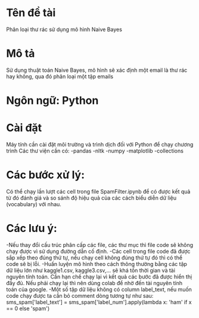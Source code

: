 # Tên đề tài 
Phân loại thư rác sử dụng mô hình Naive Bayes
# Mô tả
Sử dụng thuật toán Naive Bayes, mô hình sẽ xác định một email là thư rác hay không, qua đó phân loại một tập emails
# Ngôn ngữ: Python
# Cài đặt
Máy tính cần cài đặt môi trường và trình dịch đối với Python để chạy chương trình
Các thư viện cần có:
-pandas
-nltk
-numpy
-matplotlib
-collections

# Các bước xử lý:
Có thể chạy lần lượt các cell trong file SpamFilter.ipynb để có được kết quả từ đó đánh giá và so sánh độ hiệu quả của các cách biểu diễn dữ liệu (vocabulary) với nhau.

# Các lưu ý:
-Nếu thay đổi cấu trúc phân cấp các file, các thư mục thì file code sẽ không chạy được vì sử dụng đường dẫn cố định.
-Các cell trong file code đã được sắp xếp theo đúng thứ tự, nếu chạy cell không đúng thứ tự đó thì có thể code sẽ bị lỗi.
-Huấn luyện mô hình theo cách thông thường bằng các tập dữ liệu lớn như kaggle1.csv, kaggle3.csv,... sẽ khá tốn thời gian và tài nguyên tính toán. Cần hạn chế chạy lại vì kết quả các bước đã được hiển thị đầy đủ. Nếu phải chạy lại thì nên dùng colab để nhờ đến tài nguyên tính toán của google.
-Một số tập dữ liệu không có column label_text, nếu muốn code chạy được ta cần bỏ comment dòng tương tự như sau:
sms_spam['label_text'] = sms_spam['label_num'].apply(lambda x: 'ham' if x == 0 else 'spam')



